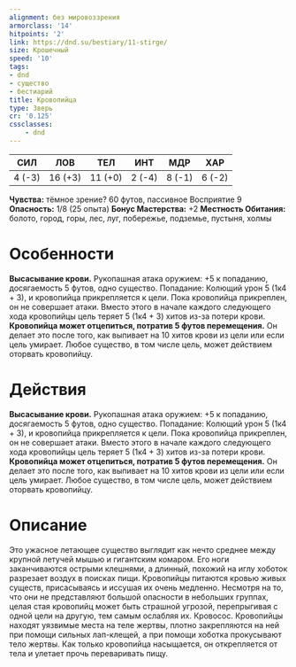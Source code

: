 ```yaml
---
alignment: без мировоззрения
armorclass: '14'
hitpoints: '2'
link: https://dnd.su/bestiary/11-stirge/
size: Крошечный
speed: '10'
tags:
- dnd
- существо
- бестиарий
title: Кровопийца
type: Зверь
cr: '0.125'
cssclasses:
    - dnd
---
```



| СИЛ | ЛОВ | ТЕЛ | ИНТ | МДР | ХАР |
|---|---|---|---|---|---|
| 4 (-3) | 16 (+3) | 11 (+0) | 2 (-4) | 8 (-1) | 6 (-2) |
**Чувства:** тёмное зрение? 60 футов, пассивное Восприятие 9
**Опасность:** 1/8 (25 опыта)
**Бонус Мастерства:** +2
**Местность Обитания:** болото, город, горы, лес, луг, побережье, подземье, пустыня, холмы


# Особенности
**Высасывание крови.** Рукопашная атака оружием: +5 к попаданию, досягаемость 5 футов, одно существо. Попадание: Колющий урон 5 (1к4 + 3), и кровопийца прикрепляется к цели. Пока кровопийца прикреплен, он не совершает атаки. Вместо этого в начале каждого следующего хода кровопийцы цель теряет 5 (1к4 + 3) хитов из-за потери крови.
**Кровопийца может отцепиться, потратив 5 футов перемещения.** Он делает это после того, как выпивает на 10 хитов крови из цели или если цель умирает. Любое существо, в том числе цель, может действием оторвать кровопийцу.


# Действия
**Высасывание крови.** Рукопашная атака оружием: +5 к попаданию, досягаемость 5 футов, одно существо. Попадание: Колющий урон 5 (1к4 + 3), и кровопийца прикрепляется к цели. Пока кровопийца прикреплен, он не совершает атаки. Вместо этого в начале каждого следующего хода кровопийцы цель теряет 5 (1к4 + 3) хитов из-за потери крови.
**Кровопийца может отцепиться, потратив 5 футов перемещения.** Он делает это после того, как выпивает на 10 хитов крови из цели или если цель умирает. Любое существо, в том числе цель, может действием оторвать кровопийцу.


# Описание
Это ужасное летающее существо выглядит как нечто среднее между крупной летучей мышью и гигантским комаром. Его ноги заканчиваются острыми клешнями, а длинный, похожий на иглу хоботок разрезает воздух в поисках пищи. Кровопийцы питаются кровью живых существ, присасываясь и иссушая их очень медленно. Несмотря на то, что они не представляют большой опасности в небольших группах, целая стая кровопийц может быть страшной угрозой, перепрыгивая с одной цели на другую, тем самым ослабляя их. Кровосос. Кровопийцы находят уязвимые места на теле жертвы, плотно закрепляются на ней при помощи сильных лап-клещей, а при помощи хоботка прокусывают тело жертвы. Как только кровопийца насыщается, он открепляется от тела и улетает прочь переваривать пищу.